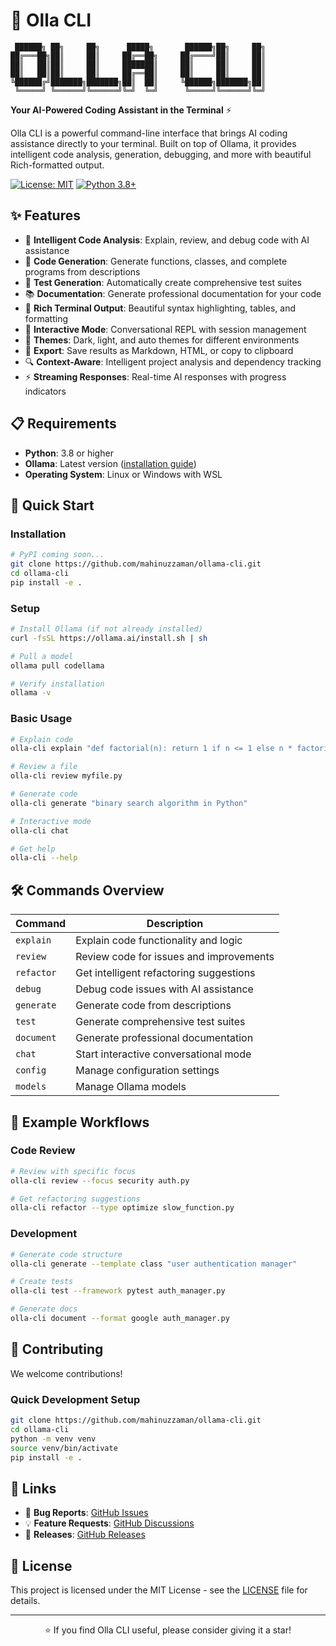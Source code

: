 # 🚀 Olla CLI

```
 ██████╗ ██╗     ██╗      █████╗       ██████╗██╗     ██╗
██╔═══██╗██║     ██║     ██╔══██╗     ██╔════╝██║     ██║
██║   ██║██║     ██║     ███████║     ██║     ██║     ██║
██║   ██║██║     ██║     ██╔══██║     ██║     ██║     ██║
╚██████╔╝███████╗███████╗██║  ██║     ╚██████╗███████╗██║
 ╚═════╝ ╚══════╝╚══════╝╚═╝  ╚═╝      ╚═════╝╚══════╝╚═╝
```

**Your AI-Powered Coding Assistant in the Terminal** ⚡

Olla CLI is a powerful command-line interface that brings AI coding assistance directly to your terminal. Built on top of Ollama, it provides intelligent code analysis, generation, debugging, and more with beautiful Rich-formatted output.

[![License: MIT](https://img.shields.io/badge/License-MIT-yellow.svg)](https://opensource.org/licenses/MIT)
[![Python 3.8+](https://img.shields.io/badge/python-3.8+-blue.svg)](https://www.python.org/downloads/)

## ✨ Features

- 🎯 **Intelligent Code Analysis**: Explain, review, and debug code with AI assistance
- 🔄 **Code Generation**: Generate functions, classes, and complete programs from descriptions
- 🧪 **Test Generation**: Automatically create comprehensive test suites
- 📚 **Documentation**: Generate professional documentation for your code
- 🎨 **Rich Terminal Output**: Beautiful syntax highlighting, tables, and formatting
- 💬 **Interactive Mode**: Conversational REPL with session management
- 🌈 **Themes**: Dark, light, and auto themes for different environments
- 📄 **Export**: Save results as Markdown, HTML, or copy to clipboard
- 🔍 **Context-Aware**: Intelligent project analysis and dependency tracking
- ⚡ **Streaming Responses**: Real-time AI responses with progress indicators

## 📋 Requirements

- **Python**: 3.8 or higher
- **Ollama**: Latest version ([installation guide](https://ollama.ai))
- **Operating System**: Linux or Windows with WSL

## 🚀 Quick Start

### Installation
```bash
# PyPI coming soon...
git clone https://github.com/mahinuzzaman/ollama-cli.git
cd ollama-cli
pip install -e .
```

### Setup
```bash
# Install Ollama (if not already installed)
curl -fsSL https://ollama.ai/install.sh | sh

# Pull a model
ollama pull codellama

# Verify installation
ollama -v
```

### Basic Usage
```bash
# Explain code
olla-cli explain "def factorial(n): return 1 if n <= 1 else n * factorial(n-1)"

# Review a file
olla-cli review myfile.py

# Generate code
olla-cli generate "binary search algorithm in Python"

# Interactive mode
olla-cli chat

# Get help
olla-cli --help
```

## 🛠️ Commands Overview

| Command | Description |
|---------|-------------|
| `explain` | Explain code functionality and logic |
| `review` | Review code for issues and improvements |
| `refactor` | Get intelligent refactoring suggestions |
| `debug` | Debug code issues with AI assistance |
| `generate` | Generate code from descriptions |
| `test` | Generate comprehensive test suites |
| `document` | Generate professional documentation |
| `chat` | Start interactive conversational mode |
| `config` | Manage configuration settings |
| `models` | Manage Ollama models |

## 🎯 Example Workflows

### Code Review
```bash
# Review with specific focus
olla-cli review --focus security auth.py

# Get refactoring suggestions
olla-cli refactor --type optimize slow_function.py
```

### Development
```bash
# Generate code structure
olla-cli generate --template class "user authentication manager"

# Create tests
olla-cli test --framework pytest auth_manager.py

# Generate docs
olla-cli document --format google auth_manager.py
```

## 🤝 Contributing

We welcome contributions!

### Quick Development Setup
```bash
git clone https://github.com/mahinuzzaman/ollama-cli.git
cd ollama-cli
python -m venv venv
source venv/bin/activate
pip install -e .
```

## 🔗 Links

- 🐛 **Bug Reports**: [GitHub Issues](https://github.com/mahinuzzaman/ollama-cli/issues)
- 💡 **Feature Requests**: [GitHub Discussions](https://github.com/mahinuzzaman/ollama-cli/discussions)
- 🚀 **Releases**: [GitHub Releases](https://github.com/mahinuzzaman/ollama-cli/releases)

## 📄 License

This project is licensed under the MIT License - see the [LICENSE](LICENSE) file for details.

---

<div align="center">

⭐ If you find Olla CLI useful, please consider giving it a star!

</div>